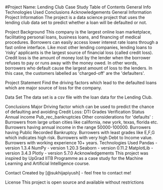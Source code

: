 #Project Name: 
Lending Club Case Study
Table of Contents
General Info
Technologies Used
Conclusions
Acknowledgements
General Information
Project Information
The project is a data science project that uses the lending club data set to predict whether a loan will be defaulted or not.

Project Background
This company is the largest online loan marketplace, facilitating personal loans, business loans, and financing of medical procedures. Borrowers can easily access lower interest rate loans through a fast online interface. Like most other lending companies, lending loans to ‘risky’ applicants is the largest source of financial loss (called credit loss). Credit loss is the amount of money lost by the lender when the borrower refuses to pay or runs away with the money owed. In other words, borrowers who default cause the largest amount of loss to the lenders. In this case, the customers labelled as 'charged-off' are the 'defaulters'.

Project Statement
Find the driving factors which lead to the defaulted loans which are major source of loss for the company.

Data Set
The data set is a csv file with the loan data for the Lending Club.

Conclusions
Major Driving factor which can be used to predict the chance of defaulting and avoiding Credit Loss:
DTI
Grades
Verification Status
Annual income
Pub_rec_bankruptcies
Other considerations for 'defaults' :
Burrowers from large urban cities like california, new york, texas, florida etc.
Burrowers having annual income in the range 50000-100000.
Burrowers having Public Recorded Bankruptcy.
Burrowers with least grades like E,F,G which indicates high risk.
Burrowers with very high Debt to Income value.
Burrowers with working experience 10+ years.
Technologies Used
Pandas - version 1.3.4
NumPy - version 1.20.3
Seaborn - version 0.11.2
MatplotLib - version 3.4.3
Plotly - version 5.7.0
Acknowledgements
This project was inspired by UpGrad IITB Programme as a case study for the Machine Learning and Artificial Intelligence course.

Contact
Created by [@sukhijapiyush] - feel free to contact me!

License
This project is open source and available without restrictions
